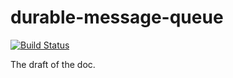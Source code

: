 # durable-message-queue

[![Build Status](https://travis-ci.org/ArkadiyShuvaev/durable-message-queue.svg?branch=master)](https://travis-ci.org/ArkadiyShuvaev/durable-message-queue)

The draft of the doc.
